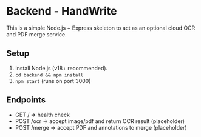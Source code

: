 # Backend - HandWrite

This is a simple Node.js + Express skeleton to act as an optional cloud OCR and PDF merge service.

## Setup
1. Install Node.js (v18+ recommended).
2. `cd backend && npm install`
3. `npm start` (runs on port 3000)

## Endpoints
- GET / => health check
- POST /ocr => accept image/pdf and return OCR result (placeholder)
- POST /merge => accept PDF and annotations to merge (placeholder)
